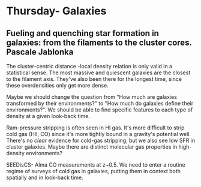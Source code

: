 # Thursday- Galaxies

##  Fueling and quenching star formation in galaxies: from the filaments to the cluster cores. Pascale Jablonka 

The cluster-centric distance -local density relation is only valid in a statistical sense. The most massive and quiescent galaxies are the closest to the filament axis. They've also been there for the longest time, since these overdensities only get more dense. 

Maybe we should change the question from "How much are galaxies transformed by their environments?" to "How much do galaxies define their environments?". We should be able to find specific features to each type of density at a given look-back time. 

Ram-pressure stripping is often seen in HI gas. It's more difficult to strip cold gas (HII, CO) since it's more tightly bound in a gravity's potential well. There's no _clear_ evidence for cold-gas stripping, but we also see low SFR in cluster galaxies. Maybe there are distinct molecular gas properties in high-density environments?

SEEDisCS- Alma CO measurements at z~0.5. We need to enter a routine regime of surveys of cold gas in galaxies, putting them in context both spatially and in look-back time. 
